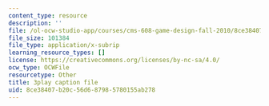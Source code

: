 ```yaml
---
content_type: resource
description: ''
file: /ol-ocw-studio-app/courses/cms-608-game-design-fall-2010/8ce38407b20c56d687985780155ab278_68573.vtt
file_size: 101384
file_type: application/x-subrip
learning_resource_types: []
license: https://creativecommons.org/licenses/by-nc-sa/4.0/
ocw_type: OCWFile
resourcetype: Other
title: 3play caption file
uid: 8ce38407-b20c-56d6-8798-5780155ab278
---
```

